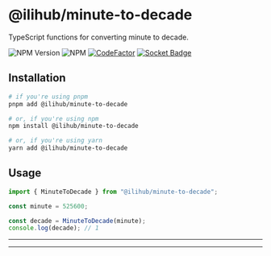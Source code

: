 # @ilihub/minute-to-decade

TypeScript functions for converting minute to decade.

![NPM Version](https://img.shields.io/npm/v/%40ilihub%2Fminute-to-decade?color=33cd56&logo=npm)
![NPM](https://img.shields.io/npm/l/%40ilihub%2Fminute-to-decade)
[![CodeFactor](https://www.codefactor.io/repository/github/ilihub/npm/badge)](https://www.codefactor.io/repository/github/ilihub/npm)
[![Socket Badge](https://socket.dev/api/badge/npm/package/@ilihub/minute-to-decade)](https://socket.dev/npm/package/@ilihub/minute-to-decade)

## Installation

```bash
# if you're using pnpm
pnpm add @ilihub/minute-to-decade

# or, if you're using npm
npm install @ilihub/minute-to-decade

# or, if you're using yarn
yarn add @ilihub/minute-to-decade
```

## Usage

```javascript
import { MinuteToDecade } from "@ilihub/minute-to-decade";

const minute = 525600;

const decade = MinuteToDecade(minute);
console.log(decade); // 1
```

---

<!-- sponsors_and_backers_section_start -->

<!-- sponsors_and_backers_section_end -->

---
